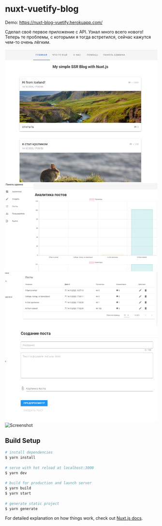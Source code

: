 # nuxt-vuetify-blog

Demo: https://nuxt-blog-vuetify.herokuapp.com/

Сделал своё первое приложение с API. Узнал много всего нового! Теперь те проблемы, с которыми я тогда встретился, сейчас кажутся чем-то очень лёгким.

![Screenshot](scr1.png)
![Screenshot](scr2.png)
![Screenshot](scr3.png)
![Screenshot](scr4.png)
![Screenshot](scr5.png)

## Build Setup

```bash
# install dependencies
$ yarn install

# serve with hot reload at localhost:3000
$ yarn dev

# build for production and launch server
$ yarn build
$ yarn start

# generate static project
$ yarn generate
```

For detailed explanation on how things work, check out [Nuxt.js docs](https://nuxtjs.org).
